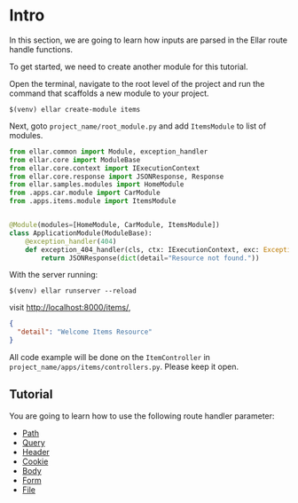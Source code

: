 # Intro

In this section, we are going to learn how inputs are parsed in the Ellar route handle functions.

To get started, we need to create another module for this tutorial.

Open the terminal, navigate to the root level of the project and run the command that scaffolds a new module to your project.

```shell
$(venv) ellar create-module items
```

Next, goto `project_name/root_module.py` and add `ItemsModule` to list of modules.

```python
from ellar.common import Module, exception_handler
from ellar.core import ModuleBase
from ellar.core.context import IExecutionContext
from ellar.core.response import JSONResponse, Response
from ellar.samples.modules import HomeModule
from .apps.car.module import CarModule
from .apps.items.module import ItemsModule


@Module(modules=[HomeModule, CarModule, ItemsModule])
class ApplicationModule(ModuleBase):
    @exception_handler(404)
    def exception_404_handler(cls, ctx: IExecutionContext, exc: Exception) -> Response:
        return JSONResponse(dict(detail="Resource not found."))

```

With the server running:
```shell
$(venv) ellar runserver --reload
```

visit [http://localhost:8000/items/](http://localhost:8000/items/),

```json
{
  "detail": "Welcome Items Resource"
}
```

All code example will be done on the `ItemController` in `project_name/apps/items/controllers.py`. 
Please keep it open.

## Tutorial
You are going to learn how to use the following route handler parameter:

- [Path](./path-params)
- [Query](./query-params/)
- [Header](./header-params/)
- [Cookie](./cookie-params/)
- [Body](./body/)
- [Form](./form-params/)
- [File](./file-params/)
